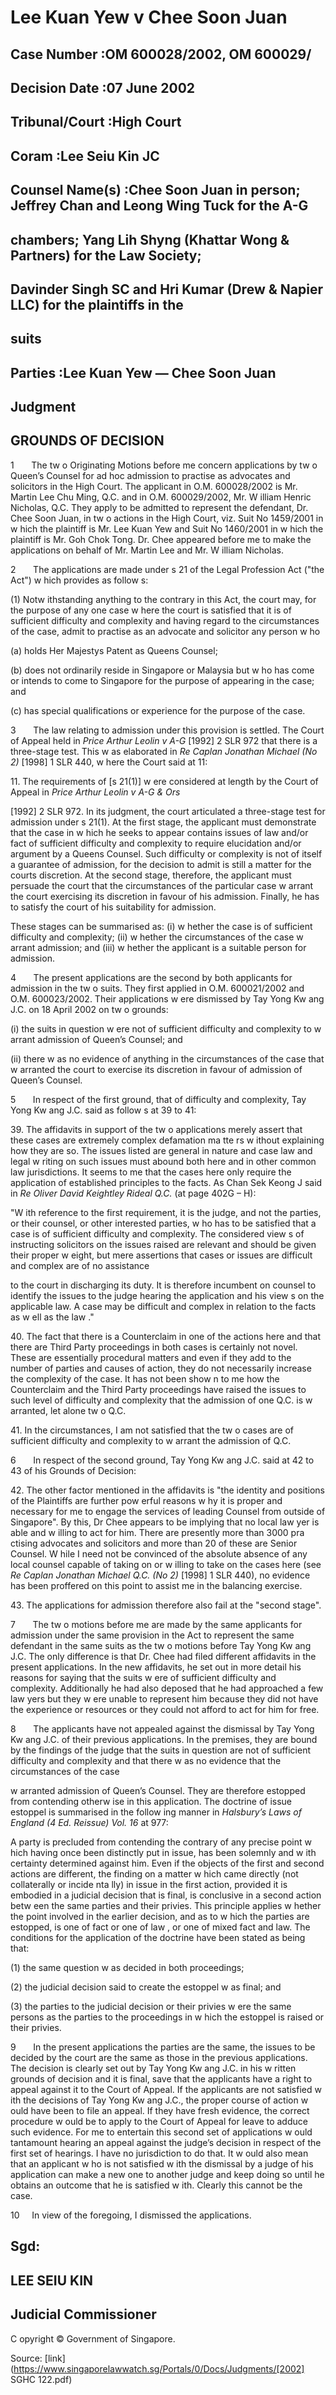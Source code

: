 # Lee Kuan Yew v Chee Soon Juan 



## Case Number :OM 600028/2002, OM 600029/ 

## Decision Date :07 June 2002 

## Tribunal/Court :High Court 

## Coram :Lee Seiu Kin JC 

## Counsel Name(s) :Chee Soon Juan in person; Jeffrey Chan and Leong Wing Tuck for the A-G 

## chambers; Yang Lih Shyng (Khattar Wong & Partners) for the Law Society; 

## Davinder Singh SC and Hri Kumar (Drew & Napier LLC) for the plaintiffs in the 

## suits 

## Parties :Lee Kuan Yew — Chee Soon Juan 

## Judgment 

## GROUNDS OF DECISION 

1       The tw o Originating Motions before me concern applications by tw o Queen’s Counsel for ad hoc admission to practise as advocates and solicitors in the High Court. The applicant in O.M. 600028/2002 is Mr. Martin Lee Chu Ming, Q.C. and in O.M. 600029/2002, Mr. W illiam Henric Nicholas, Q.C. They apply to be admitted to represent the defendant, Dr. Chee Soon Juan, in tw o actions in the High Court, viz. Suit No 1459/2001 in w hich the plaintiff is Mr. Lee Kuan Yew and Suit No 1460/2001 in w hich the plaintiff is Mr. Goh Chok Tong. Dr. Chee appeared before me to make the applications on behalf of Mr. Martin Lee and Mr. W illiam Nicholas. 

2       The applications are made under s 21 of the Legal Profession Act ("the Act") w hich provides as follow s: 

 (1) Notw ithstanding anything to the contrary in this Act, the court may, for the purpose of any one case w here the court is satisfied that it is of sufficient difficulty and complexity and having regard to the circumstances of the case, admit to practise as an advocate and solicitor any person w ho 

 (a) holds Her Majestys Patent as Queens Counsel; 

 (b) does not ordinarily reside in Singapore or Malaysia but w ho has come or intends to come to Singapore for the purpose of appearing in the case; and 

 (c) has special qualifications or experience for the purpose of the case. 

3       The law relating to admission under this provision is settled. The Court of Appeal held in _Price Arthur Leolin v A-G_ <span class="citation">[1992] 2 SLR 972</span> that there is a three-stage test. This w as elaborated in _Re Caplan Jonathan Michael (No 2)_ <span class="citation">[1998] 1 SLR 440</span>, w here the Court said at 11: 

11\. The requirements of [s 21(1)] w ere considered at length by the Court of Appeal in _Price Arthur Leolin v A-G & Ors_ 


 <span class="citation">[1992] 2 SLR 972</span>. In its judgment, the court articulated a three-stage test for admission under s 21(1). At the first stage, the applicant must demonstrate that the case in w hich he seeks to appear contains issues of law and/or fact of sufficient difficulty and complexity to require elucidation and/or argument by a Queens Counsel. Such difficulty or complexity is not of itself a guarantee of admission, for the decision to admit is still a matter for the courts discretion. At the second stage, therefore, the applicant must persuade the court that the circumstances of the particular case w arrant the court exercising its discretion in favour of his admission. Finally, he has to satisfy the court of his suitability for admission. 

These stages can be summarised as: (i) w hether the case is of sufficient difficulty and complexity; (ii) w hether the circumstances of the case w arrant admission; and (iii) w hether the applicant is a suitable person for admission. 

4       The present applications are the second by both applicants for admission in the tw o suits. They first applied in O.M. 600021/2002 and O.M. 600023/2002. Their applications w ere dismissed by Tay Yong Kw ang J.C. on 18 April 2002 on tw o grounds: 

 (i) the suits in question w ere not of sufficient difficulty and complexity to w arrant admission of Queen’s Counsel; and 

 (ii) there w as no evidence of anything in the circumstances of the case that w arranted the court to exercise its discretion in favour of admission of Queen’s Counsel. 

5       In respect of the first ground, that of difficulty and complexity, Tay Yong Kw ang J.C. said as follow s at 39 to 41: 

39\. The affidavits in support of the tw o applications merely assert that these cases are extremely complex defamation ma tte rs w ithout explaining how they are so. The issues listed are general in nature and case law and legal w riting on such issues must abound both here and in other common law jurisdictions. It seems to me that the cases here only require the application of established principles to the facts. As Chan Sek Keong J said in _Re Oliver David Keightley Rideal Q.C._ (at page 402G – H): 

 "W ith reference to the first requirement, it is the judge, and not the parties, or their counsel, or other interested parties, w ho has to be satisfied that a case is of sufficient difficulty and complexity. The considered view s of instructing solicitors on the issues raised are relevant and should be given their proper w eight, but mere assertions that cases or issues are difficult and complex are of no assistance 


 to the court in discharging its duty. It is therefore incumbent on counsel to identify the issues to the judge hearing the application and his view s on the applicable law. A case may be difficult and complex in relation to the facts as w ell as the law ." 

40\. The fact that there is a Counterclaim in one of the actions here and that there are Third Party proceedings in both cases is certainly not novel. These are essentially procedural matters and even if they add to the number of parties and causes of action, they do not necessarily increase the complexity of the case. It has not been show n to me how the Counterclaim and the Third Party proceedings have raised the issues to such level of difficulty and complexity that the admission of one Q.C. is w arranted, let alone tw o Q.C. 

41\. In the circumstances, I am not satisfied that the tw o cases are of sufficient difficulty and complexity to w arrant the admission of Q.C. 

6       In respect of the second ground, Tay Yong Kw ang J.C. said at 42 to 43 of his Grounds of Decision: 

42\. The other factor mentioned in the affidavits is "the identity and positions of the Plaintiffs are further pow erful reasons w hy it is proper and necessary for me to engage the services of leading Counsel from outside of Singapore". By this, Dr Chee appears to be implying that no local law yer is able and w illing to act for him. There are presently more than 3000 pra ctising advocates and solicitors and more than 20 of these are Senior Counsel. W hile I need not be convinced of the absolute absence of any local counsel capable of taking on or w illing to take on the cases here (see _Re Caplan Jonathan Michael Q.C. (No 2)_ <span class="citation">[1998] 1 SLR 440</span>), no evidence has been proffered on this point to assist me in the balancing exercise. 

43\. The applications for admission therefore also fail at the "second stage". 

7       The tw o motions before me are made by the same applicants for admission under the same provision in the Act to represent the same defendant in the same suits as the tw o motions before Tay Yong Kw ang J.C. The only difference is that Dr. Chee had filed different affidavits in the present applications. In the new affidavits, he set out in more detail his reasons for saying that the suits w ere of sufficient difficulty and complexity. Additionally he had also deposed that he had approached a few law yers but they w ere unable to represent him because they did not have the experience or resources or they could not afford to act for him for free. 

8       The applicants have not appealed against the dismissal by Tay Yong Kw ang J.C. of their previous applications. In the premises, they are bound by the findings of the judge that the suits in question are not of sufficient difficulty and complexity and that there w as no evidence that the circumstances of the case 


w arranted admission of Queen’s Counsel. They are therefore estopped from contending otherw ise in this application. The doctrine of issue estoppel is summarised in the follow ing manner in _Halsbury’s Laws of England (4 Ed. Reissue) Vol. 16_ at 977: 

 A party is precluded from contending the contrary of any precise point w hich having once been distinctly put in issue, has been solemnly and w ith certainty determined against him. Even if the objects of the first and second actions are different, the finding on a matter w hich came directly (not collaterally or incide nta lly) in issue in the first action, provided it is embodied in a judicial decision that is final, is conclusive in a second action betw een the same parties and their privies. This principle applies w hether the point involved in the earlier decision, and as to w hich the parties are estopped, is one of fact or one of law , or one of mixed fact and law. The conditions for the application of the doctrine have been stated as being that: 

 (1) the same question w as decided in both proceedings; 

 (2) the judicial decision said to create the estoppel w as final; and 

 (3) the parties to the judicial decision or their privies w ere the same persons as the parties to the proceedings in w hich the estoppel is raised or their privies. 

9       In the present applications the parties are the same, the issues to be decided by the court are the same as those in the previous applications. The decision is clearly set out by Tay Yong Kw ang J.C. in his w ritten grounds of decision and it is final, save that the applicants have a right to appeal against it to the Court of Appeal. If the applicants are not satisfied w ith the decisions of Tay Yong Kw ang J.C., the proper course of action w ould have been to file an appeal. If they have fresh evidence, the correct procedure w ould be to apply to the Court of Appeal for leave to adduce such evidence. For me to entertain this second set of applications w ould tantamount hearing an appeal against the judge’s decision in respect of the first set of hearings. I have no jurisdiction to do that. It w ould also mean that an applicant w ho is not satisfied w ith the dismissal by a judge of his application can make a new one to another judge and keep doing so until he obtains an outcome that he is satisfied w ith. Clearly this cannot be the case. 

10     In view of the foregoing, I dismissed the applications. 

## Sgd: 

## LEE SEIU KIN 

## Judicial Commissioner 


C opyright © Government of Singapore. 


Source: [link](https://www.singaporelawwatch.sg/Portals/0/Docs/Judgments/[2002] SGHC 122.pdf)

